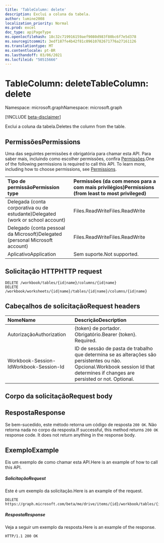 ```yaml
---
title: 'TableColumn: delete'
description: Exclui a coluna da tabela.
author: lumine2008
localization_priority: Normal
ms.prod: excel
doc_type: apiPageType
ms.openlocfilehash: 18c32c719916159aef9080d983f80bc6f7e5d378
ms.sourcegitcommit: 3edf187fe4b42f81c09610782671776a27161126
ms.translationtype: MT
ms.contentlocale: pt-BR
ms.lasthandoff: 03/06/2021
ms.locfileid: "50515666"
---
```

# <a name="tablecolumn-delete"></a><span data-ttu-id="c0976-103">TableColumn: delete</span><span class="sxs-lookup"><span data-stu-id="c0976-103">TableColumn: delete</span></span>

<span data-ttu-id="c0976-104">Namespace: microsoft.graph</span><span class="sxs-lookup"><span data-stu-id="c0976-104">Namespace: microsoft.graph</span></span>

[!INCLUDE [beta-disclaimer](../../includes/beta-disclaimer.md)]

<span data-ttu-id="c0976-105">Exclui a coluna da tabela.</span><span class="sxs-lookup"><span data-stu-id="c0976-105">Deletes the column from the table.</span></span>
## <a name="permissions"></a><span data-ttu-id="c0976-106">Permissões</span><span class="sxs-lookup"><span data-stu-id="c0976-106">Permissions</span></span>
<span data-ttu-id="c0976-p101">Uma das seguintes permissões é obrigatória para chamar esta API. Para saber mais, incluindo como escolher permissões, confira [Permissões](/graph/permissions-reference).</span><span class="sxs-lookup"><span data-stu-id="c0976-p101">One of the following permissions is required to call this API. To learn more, including how to choose permissions, see [Permissions](/graph/permissions-reference).</span></span>

|<span data-ttu-id="c0976-109">Tipo de permissão</span><span class="sxs-lookup"><span data-stu-id="c0976-109">Permission type</span></span>      | <span data-ttu-id="c0976-110">Permissões (da com menos para a com mais privilégios)</span><span class="sxs-lookup"><span data-stu-id="c0976-110">Permissions (from least to most privileged)</span></span>              |
|:--------------------|:---------------------------------------------------------|
|<span data-ttu-id="c0976-111">Delegada (conta corporativa ou de estudante)</span><span class="sxs-lookup"><span data-stu-id="c0976-111">Delegated (work or school account)</span></span> | <span data-ttu-id="c0976-112">Files.ReadWrite</span><span class="sxs-lookup"><span data-stu-id="c0976-112">Files.ReadWrite</span></span>    |
|<span data-ttu-id="c0976-113">Delegado (conta pessoal da Microsoft)</span><span class="sxs-lookup"><span data-stu-id="c0976-113">Delegated (personal Microsoft account)</span></span> | <span data-ttu-id="c0976-114">Files.ReadWrite</span><span class="sxs-lookup"><span data-stu-id="c0976-114">Files.ReadWrite</span></span>    |
|<span data-ttu-id="c0976-115">Aplicativo</span><span class="sxs-lookup"><span data-stu-id="c0976-115">Application</span></span> | <span data-ttu-id="c0976-116">Sem suporte.</span><span class="sxs-lookup"><span data-stu-id="c0976-116">Not supported.</span></span> |

## <a name="http-request"></a><span data-ttu-id="c0976-117">Solicitação HTTP</span><span class="sxs-lookup"><span data-stu-id="c0976-117">HTTP request</span></span>
<!-- { "blockType": "ignored" } -->
```http
DELETE /workbook/tables/{id|name}/columns/{id|name}
DELETE /workbook/worksheets/{id|name}/tables/{id|name}/columns/{id|name}

```
## <a name="request-headers"></a><span data-ttu-id="c0976-118">Cabeçalhos de solicitação</span><span class="sxs-lookup"><span data-stu-id="c0976-118">Request headers</span></span>
| <span data-ttu-id="c0976-119">Nome</span><span class="sxs-lookup"><span data-stu-id="c0976-119">Name</span></span>       | <span data-ttu-id="c0976-120">Descrição</span><span class="sxs-lookup"><span data-stu-id="c0976-120">Description</span></span>|
|:---------------|:----------|
| <span data-ttu-id="c0976-121">Autorização</span><span class="sxs-lookup"><span data-stu-id="c0976-121">Authorization</span></span>  | <span data-ttu-id="c0976-p102">{token} de portador. Obrigatório.</span><span class="sxs-lookup"><span data-stu-id="c0976-p102">Bearer {token}. Required.</span></span> |
| <span data-ttu-id="c0976-124">Workbook-Session-Id</span><span class="sxs-lookup"><span data-stu-id="c0976-124">Workbook-Session-Id</span></span>  | <span data-ttu-id="c0976-p103">ID de sessão de pasta de trabalho que determina se as alterações são persistentes ou não. Opcional.</span><span class="sxs-lookup"><span data-stu-id="c0976-p103">Workbook session Id that determines if changes are persisted or not. Optional.</span></span>|

## <a name="request-body"></a><span data-ttu-id="c0976-127">Corpo da solicitação</span><span class="sxs-lookup"><span data-stu-id="c0976-127">Request body</span></span>

## <a name="response"></a><span data-ttu-id="c0976-128">Resposta</span><span class="sxs-lookup"><span data-stu-id="c0976-128">Response</span></span>

<span data-ttu-id="c0976-p104">Se bem-sucedido, este método retorna um código de resposta `200 OK`. Não retorna nada no corpo da resposta.</span><span class="sxs-lookup"><span data-stu-id="c0976-p104">If successful, this method returns `200 OK` response code. It does not return anything in the response body.</span></span>

## <a name="example"></a><span data-ttu-id="c0976-131">Exemplo</span><span class="sxs-lookup"><span data-stu-id="c0976-131">Example</span></span>
<span data-ttu-id="c0976-132">Eis um exemplo de como chamar esta API.</span><span class="sxs-lookup"><span data-stu-id="c0976-132">Here is an example of how to call this API.</span></span>
##### <a name="request"></a><span data-ttu-id="c0976-133">Solicitação</span><span class="sxs-lookup"><span data-stu-id="c0976-133">Request</span></span>
<span data-ttu-id="c0976-134">Este é um exemplo da solicitação.</span><span class="sxs-lookup"><span data-stu-id="c0976-134">Here is an example of the request.</span></span>
<!-- {
  "blockType": "request",
  "name": "tablecolumn_delete"
}-->
```http
DELETE https://graph.microsoft.com/beta/me/drive/items/{id}/workbook/tables/{id|name}/columns/{id|name}
```

##### <a name="response"></a><span data-ttu-id="c0976-135">Resposta</span><span class="sxs-lookup"><span data-stu-id="c0976-135">Response</span></span>
<span data-ttu-id="c0976-136">Veja a seguir um exemplo da resposta.</span><span class="sxs-lookup"><span data-stu-id="c0976-136">Here is an example of the response.</span></span> 
<!-- {
  "blockType": "response",
  "truncated": true,
  "@odata.type": "microsoft.graph.none"
} -->
```http
HTTP/1.1 200 OK
```

<!-- uuid: 8fcb5dbc-d5aa-4681-8e31-b001d5168d79
2015-10-25 14:57:30 UTC -->
<!--
{
  "type": "#page.annotation",
  "description": "TableColumn: delete",
  "keywords": "",
  "section": "documentation",
  "tocPath": "",
  "suppressions": []
}
-->


